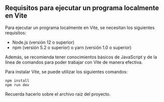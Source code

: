 ## Requisitos para ejecutar un programa localmente en Vite

Para ejecutar un programa localmente en Vite, se necesitan los siguientes requisitos:

- Node.js (versión 12 o superior)
- npm (versión 5.2 o superior) o yarn (versión 1.0 o superior)

Además, se recomienda tener conocimientos básicos de JavaScript y de la línea de comandos para poder trabajar con Vite de manera efectiva.

Para instalar Vite, se puede utilizar los siguientes comandos:

    npm install
    npm run dev

Recuerda hacerlo sobre el archivo raiz del proyecto.
